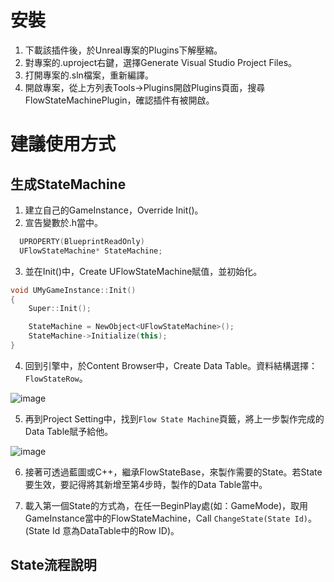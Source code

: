 # 安裝

1. 下載該插件後，於Unreal專案的Plugins下解壓縮。
1. 對專案的.uproject右鍵，選擇Generate Visual Studio Project Files。
1. 打開專案的.sln檔案，重新編譯。
1. 開啟專案，從上方列表Tools->Plugins開啟Plugins頁面，搜尋FlowStateMachinePlugin，確認插件有被開啟。

# 建議使用方式
## 生成StateMachine
1. 建立自己的GameInstance，Override Init()。
2. 宣告變數於.h當中。
```cpp
  UPROPERTY(BlueprintReadOnly)
  UFlowStateMachine* StateMachine;
```
3. 並在Init()中，Create UFlowStateMachine賦值，並初始化。
```cpp
void UMyGameInstance::Init()
{
	Super::Init();

	StateMachine = NewObject<UFlowStateMachine>();
	StateMachine->Initialize(this);
}
```
4. 回到引擎中，於Content Browser中，Create Data Table。資料結構選擇：`FlowStateRow`。

![image](https://github.com/user-attachments/assets/3129393b-35e7-4111-908b-0b078b3105be)

5. 再到Project Setting中，找到`Flow State Machine`頁籤，將上一步製作完成的Data Table賦予給他。

![image](https://github.com/user-attachments/assets/ad890ca1-049f-431d-b106-274f54a9338e)

6. 接著可透過藍圖或C++，繼承FlowStateBase，來製作需要的State。若State要生效，要記得將其新增至第4步時，製作的Data Table當中。

7. 載入第一個State的方式為，在任一BeginPlay處(如：GameMode)，取用GameInstance當中的FlowStateMachine，Call `ChangeState(State Id)`。(State Id 意為DataTable中的Row ID)。

## State流程說明
